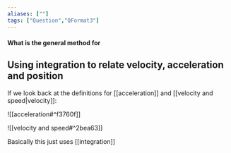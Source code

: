```yaml
---
aliases: [""]
tags: ["Question","QFormat3"]
---
```


#### What is the general method for
## Using integration to relate velocity, acceleration and position
If we look back at the definitions for [[acceleration]] and [[velocity and speed|velocity]]:

![[acceleration#^f3760f]]

![[velocity and speed#^2bea63]]

Basically this just uses [[integration]]